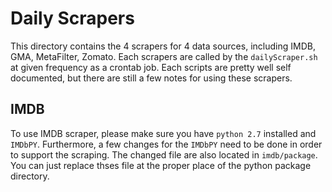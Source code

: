 # Daily Scrapers
  
  This directory contains the 4 scrapers for 4 data sources, including IMDB, GMA, MetaFilter, Zomato. 
  Each scrapers are called by the `dailyScraper.sh` at given frequency as a crontab job. Each scripts 
  are pretty well self documented, but there are still a few notes for using these scrapers.

## IMDB
  
  To use IMDB scraper, please make sure you have `python 2.7` installed and `IMDbPY`. Furthermore, a few
  changes for the `IMDbPY` need to be done in order to support the scraping. The changed file are also
  located in `imdb/package`. You can just replace thses file at the proper place of the python package directory.
